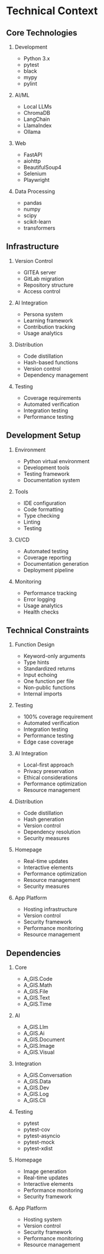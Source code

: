 # Technical Context

## Core Technologies
1. Development
   - Python 3.x
   - pytest
   - black
   - mypy
   - pylint

2. AI/ML
   - Local LLMs
   - ChromaDB
   - LangChain
   - LlamaIndex
   - Ollama

3. Web
   - FastAPI
   - aiohttp
   - BeautifulSoup4
   - Selenium
   - Playwright

4. Data Processing
   - pandas
   - numpy
   - scipy
   - scikit-learn
   - transformers

## Infrastructure
1. Version Control
   - GITEA server
   - GitLab migration
   - Repository structure
   - Access control

2. AI Integration
   - Persona system
   - Learning framework
   - Contribution tracking
   - Usage analytics

3. Distribution
   - Code distillation
   - Hash-based functions
   - Version control
   - Dependency management

4. Testing
   - Coverage requirements
   - Automated verification
   - Integration testing
   - Performance testing

## Development Setup
1. Environment
   - Python virtual environment
   - Development tools
   - Testing framework
   - Documentation system

2. Tools
   - IDE configuration
   - Code formatting
   - Type checking
   - Linting
   - Testing

3. CI/CD
   - Automated testing
   - Coverage reporting
   - Documentation generation
   - Deployment pipeline

4. Monitoring
   - Performance tracking
   - Error logging
   - Usage analytics
   - Health checks

## Technical Constraints
1. Function Design
   - Keyword-only arguments
   - Type hints
   - Standardized returns
   - Input echoing
   - One function per file
   - Non-public functions
   - Internal imports

2. Testing
   - 100% coverage requirement
   - Automated verification
   - Integration testing
   - Performance testing
   - Edge case coverage

3. AI Integration
   - Local-first approach
   - Privacy preservation
   - Ethical considerations
   - Performance optimization
   - Resource management

4. Distribution
   - Code distillation
   - Hash generation
   - Version control
   - Dependency resolution
   - Security measures

5. Homepage
   - Real-time updates
   - Interactive elements
   - Performance optimization
   - Resource management
   - Security measures

6. App Platform
   - Hosting infrastructure
   - Version control
   - Security framework
   - Performance monitoring
   - Resource management

## Dependencies
1. Core
   - A_GIS.Code
   - A_GIS.Math
   - A_GIS.File
   - A_GIS.Text
   - A_GIS.Time

2. AI
   - A_GIS.Llm
   - A_GIS.Ai
   - A_GIS.Document
   - A_GIS.Image
   - A_GIS.Visual

3. Integration
   - A_GIS.Conversation
   - A_GIS.Data
   - A_GIS.Dev
   - A_GIS.Log
   - A_GIS.Cli

4. Testing
   - pytest
   - pytest-cov
   - pytest-asyncio
   - pytest-mock
   - pytest-xdist

5. Homepage
   - Image generation
   - Real-time updates
   - Interactive elements
   - Performance monitoring
   - Security framework

6. App Platform
   - Hosting system
   - Version control
   - Security framework
   - Performance monitoring
   - Resource management 